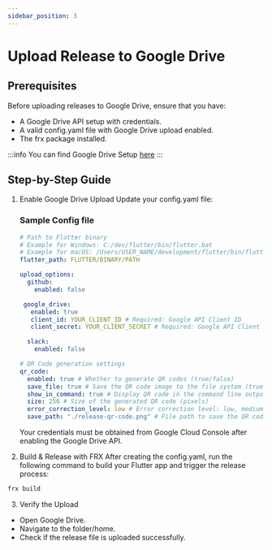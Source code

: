 ```yaml
---
sidebar_position: 3
---
```


# Upload Release to Google Drive

## Prerequisites

Before uploading releases to Google Drive, ensure that you have:

- A Google Drive API setup with credentials.
- A valid config.yaml file with Google Drive upload enabled.
- The frx package installed.

:::info
You can find Google Drive Setup [here](/docs/cloud-integration#google-drive-configuration)
:::

## Step-by-Step Guide

1. Enable Google Drive Upload
   Update your config.yaml file:

   ### Sample Config file

   ```yaml
   # Path to Flutter binary
   # Example for Windows: C:/dev/flutter/bin/flutter.bat
   # Example for macOS: /Users/USER_NAME/development/flutter/bin/flutter
   flutter_path: FLUTTER/BINARY/PATH

   upload_options:
     github:
       enabled: false

    google_drive:
      enabled: true
      client_id: YOUR_CLIENT_ID # Required: Google API Client ID
      client_secret: YOUR_CLIENT_SECRET # Required: Google API Client Secret

     slack:
       enabled: false

   # QR Code generation settings
   qr_code:
     enabled: true # Whether to generate QR codes (true/false)
     save_file: true # Save the QR code image to the file system (true/false)
     show_in_command: true # Display QR code in the command line output (true/false)
     size: 256 # Size of the generated QR code (pixels)
     error_correction_level: low # Error correction level: low, medium, quartile, high
     save_path: "./release-qr-code.png" # File path to save the QR code image
   ```

   Your credentials must be obtained from Google Cloud Console after enabling the Google Drive API.

2. Build & Release with FRX
   After creating the config.yaml, run the following command to build your Flutter app and trigger the release process:

```bash
frx build
```

3. Verify the Upload

- Open Google Drive.
- Navigate to the folder/home.
- Check if the release file is uploaded successfully.
